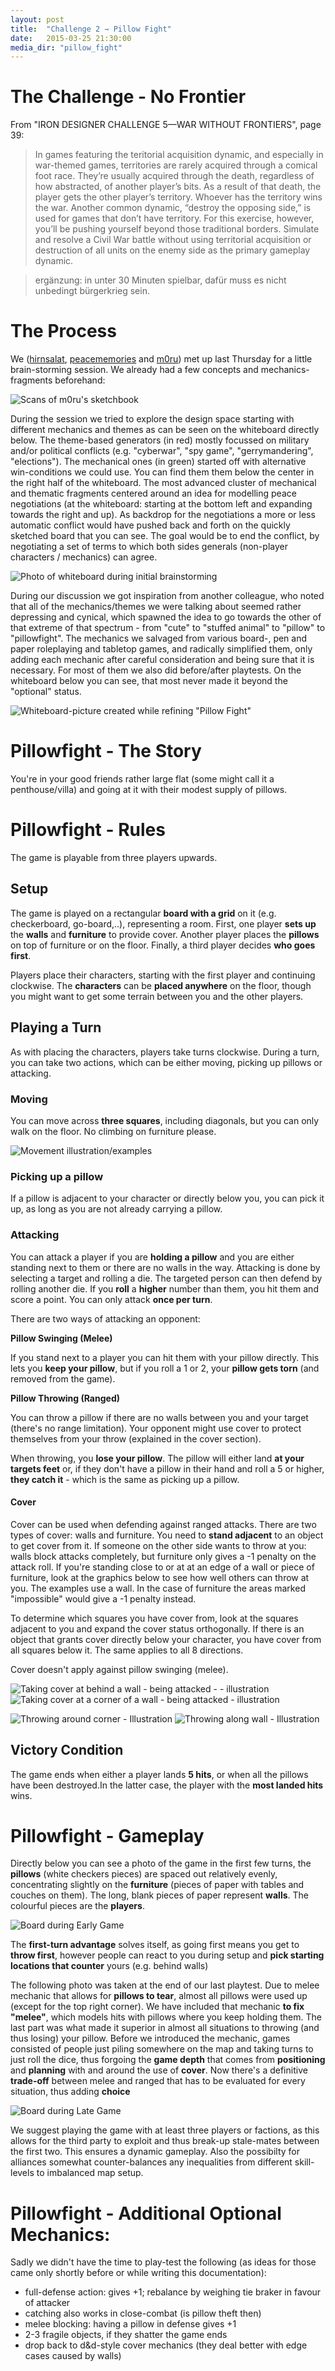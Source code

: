 ```yaml
---
layout: post
title:  "Challenge 2 ⇾ Pillow Fight"
date:   2015-03-25 21:30:00
media_dir: "pillow_fight"
---
```


# The Challenge - No Frontier

From "IRON DESIGNER CHALLENGE 5—WAR WITHOUT FRONTIERS", page 39:

<blockquote>In games featuring the teritorial acquisition dynamic, and especially in war-themed games, territories are rarely acquired through a comical foot race. They’re usually acquired through the death, regardless of how abstracted, of another player’s bits. As a result of that death, the player gets the other player’s territory. Whoever has the territory wins the war. Another common dynamic, “destroy the opposing side,” is used for games that don’t have territory.
For this exercise, however, you’ll be pushing yourself beyond those traditional borders. Simulate and resolve a Civil War battle without using territorial acquisition or destruction of all units on the enemy side as the primary gameplay dynamic.</blockquote>

<blockquote>ergänzung: in unter 30 Minuten spielbar, dafür muss es nicht unbedingt bürgerkrieg sein.</blockquote>


# The Process

We ([hirnsalat](http://hirnsalat.github.io/gameful-design/), [peacememories](http://peacememories.github.io/gameful-design/) and [m0ru](http://m0ru.github.io/gameful-design/)) met up last Thursday for a little brain-storming session. We already had a few concepts and mechanics-fragments beforehand:

![Scans of m0ru's sketchbook]({{site.media_url}}/{{page.media_dir}}/sketchbook.png)

During the session we tried to explore the design space starting with different mechanics and themes as can be seen on the whiteboard directly below. The theme-based generators (in red) mostly focussed on military and/or political conflicts (e.g. "cyberwar", "spy game", "gerrymandering", "elections"). The mechanical ones (in green) started off with alternative win-conditions we could use. You can find them them below the center in the right half of the whiteboard. The most advanced cluster of mechanical and thematic fragments centered around an idea for modelling peace negotiations (at the whiteboard: starting at the bottom left and expanding towards the right and up). As backdrop for the negotiations a more or less automatic conflict would have pushed back and forth on the quickly sketched board that you can see. The goal would be to end the conflict, by negotiating a set of terms to which both sides generals (non-player characters / mechanics) can agree.

![Photo of whiteboard during initial brainstorming]({{site.media_url}}/{{page.media_dir}}/brainstorming_whiteboard.png)

During our discussion we got inspiration from another colleague, who noted that all of the mechanics/themes we were talking about seemed rather depressing and cynical, which spawned the idea to go towards the other of that extreme of that spectrum - from "cute" to "stuffed animal" to "pillow" to "pillowfight". The mechanics we salvaged from various board-, pen and paper roleplaying and tabletop games, and radically simplified them, only adding each mechanic after careful consideration and being sure that it is necessary. For most of them we also did before/after playtests. On the whiteboard below you can see, that most never made it beyond the "optional" status.

![Whiteboard-picture created while refining "Pillow Fight"]({{site.media_url}}/{{page.media_dir}}/final_whiteboard.png)

# Pillowfight - The Story

You're in your good friends rather large flat (some might call it a penthouse/villa) and going at it with their modest supply of pillows.

# Pillowfight - Rules

The game is playable from three players upwards.

## Setup

The game is played on a rectangular **board with a grid** on it (e.g. checkerboard, go-board,..), representing a room.
First, one player **sets up** the **walls** and **furniture** to provide cover.
Another player places the **pillows** on top of furniture or on the floor.
Finally, a third player decides **who goes first**.

Players place their characters, starting with the first player and continuing clockwise. The **characters** can be **placed anywhere** on the floor, though you might want to get some terrain between you and the other players.

## Playing a Turn

As with placing the characters, players take turns clockwise.
During a turn, you can take two actions, which can be either moving, picking up pillows or attacking.

### Moving

You can move across **three squares**, including diagonals, but you can only walk on the floor. No climbing on furniture please.

![Movement illustration/examples]({{site.media_url}}/{{page.media_dir}}/movement.svg)

### Picking up a pillow

If a pillow is adjacent to your character or directly below you, you can pick it up, as long as you are not already carrying a pillow.

### Attacking

You can attack a player if you are **holding a pillow** and you are either standing next to them or there are no walls in the way.
Attacking is done by selecting a target and rolling a die. The targeted person can then defend by rolling another die. If you **roll** a **higher** number than them, you hit them and score a point. 
You can only attack **once per turn**.

There are two ways of attacking an opponent:

**Pillow Swinging (Melee)**

If you stand next to a player you can hit them with your pillow directly. This lets you **keep your pillow**, but if you roll a 1 or 2, your **pillow gets torn** (and removed from the game).
    
**Pillow Throwing (Ranged)**
    
You can throw a pillow if there are no walls between you and your target (there's no range limitation). Your opponent might use cover to protect themselves from your throw (explained in the cover section).

When throwing, you **lose your pillow**. The pillow will either land **at your targets feet** or, if they don't have a pillow in their hand and roll a 5 or higher, **they catch it** - which is the same as picking up a pillow.

#### Cover

Cover can be used when defending against ranged attacks. There are two types of cover: walls and furniture. You need to **stand adjacent** to an object to get cover from it. If someone on the other side wants to throw at you: walls block attacks completely, but furniture only gives a -1 penalty on the attack roll. If you're standing close to or at at an edge of a wall or piece of furniture, look at the graphics below to see how well others can throw at you. The examples use a wall. In the case of furniture the areas marked "impossible" would give a -1 penalty instead.

To determine which squares you have cover from, look at the squares adjacent to you and expand the cover status orthogonally. If there is an object that grants cover directly below your character, you have cover from all squares below it. The same applies to all 8 directions.

Cover doesn't apply against pillow swinging (melee).

![Taking cover at behind a wall - being attacked - - illustration]({{site.media_url}}/{{page.media_dir}}/cover_edge.svg)
![Taking cover at a corner of a wall - being attacked - illustration]({{site.media_url}}/{{page.media_dir}}/cover_corner.svg)

![Throwing around corner - Illustration]({{site.media_url}}/{{page.media_dir}}/cover_corner_reverse.svg)
![Throwing along wall - Illustration]({{site.media_url}}/{{page.media_dir}}/cover_along_wall.svg)

## Victory Condition

The game ends when either a player lands **5 hits**, or when all the pillows have been destroyed.In the latter case, the player with the **most landed hits** wins.


# Pillowfight - Gameplay

Directly below you can see a photo of the game in the first few turns, the **pillows** (white checkers pieces) are spaced out relatively evenly, concentrating slightly on the **furniture** (pieces of paper with tables and couches on them). The long, blank pieces of paper represent **walls**. The colourful pieces are the **players**.

![Board during Early Game]({{site.media_url}}/{{page.media_dir}}/early_game.jpg)

The **first-turn advantage** solves itself, as going first means you get to **throw first**, however people can react to you during setup and **pick starting locations that counter** yours (e.g. behind walls)

The following photo was taken at the end of our last playtest. Due to melee mechanic that allows for **pillows to tear**, almost all pillows were used up (except for the top right corner). We have included that mechanic **to fix "melee"**, which models hits with pillows where you keep holding them. The last part was what made it superior in almost all situations to throwing (and thus losing) your pillow. Before we introduced the mechanic, games consisted of people just piling somewhere on the map and taking turns to just roll the dice, thus forgoing the **game depth** that comes from **positioning** and **planning** with and around the use of **cover**. Now there's a definitive **trade-off** between melee and ranged that has to be evaluated for every situation, thus adding **choice**

![Board during Late Game]({{site.media_url}}/{{page.media_dir}}/late_game.jpg)
 
We suggest playing the game with at least three players or factions, as this allows for the third party to exploit and thus break-up stale-mates between the first two. This ensures a dynamic gameplay. Also the possibilty for alliances somewhat counter-balances any inequalities from different skill-levels to imbalanced map setup.


# Pillowfight - Additional Optional Mechanics:

Sadly we didn't have the time to play-test the following (as ideas for those came only shortly before or while writing this documentation):

* full-defense action: gives +1; rebalance by weighing tie braker in favour of attacker 
* catching also works in close-combat (is pillow theft then)
* melee blocking: having a pillow in defense gives +1
* 2-3 fragile objects, if they shatter the game ends
* drop back to d&d-style cover mechanics (they deal better with edge cases caused by walls)
